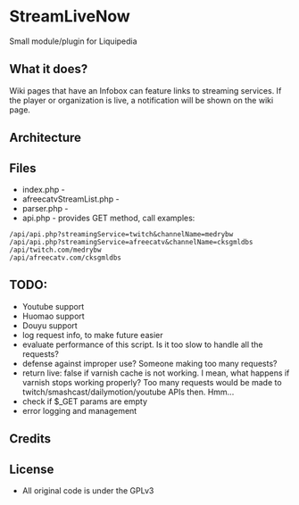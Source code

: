 # StreamLiveNow

Small module/plugin for Liquipedia

## What it does?
Wiki pages that have an Infobox can feature links to streaming services. 
If the player or organization is live, a notification will be shown on the wiki page.	

## Architecture


## Files
* index.php - 
* afreecatvStreamList.php - 
* parser.php - 
* api.php - provides GET method, call examples:
```
/api/api.php?streamingService=twitch&channelName=medrybw
/api/api.php?streamingService=afreecatv&channelName=cksgmldbs
/api/twitch.com/medrybw
/api/afreecatv.com/cksgmldbs
```

## TODO:

* Youtube support
* Huomao support
* Douyu support
* log request info, to make future easier
* evaluate performance of this script. Is it too slow to handle all the requests?
* defense against improper use? Someone making too many requests?
* return live: false if varnish cache is not working. I mean, what happens if varnish stops working properly? Too many requests would be made to twitch/smashcast/dailymotion/youtube APIs then. Hmm...
* check if $_GET params are empty
* error logging and management

## Credits


## License
* All original code is under the GPLv3